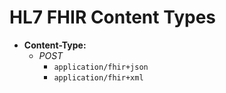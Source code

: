 # HL7 FHIR Content Types

 * **Content-Type:**
   * *POST*
     * `application/fhir+json`
     * `application/fhir+xml`